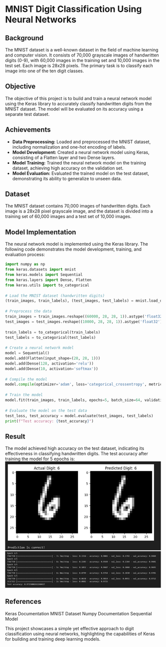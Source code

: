 # MNIST Digit Classification Using Neural Networks

## Background

The MNIST dataset is a well-known dataset in the field of machine learning and computer vision. It consists of 70,000 grayscale images of handwritten digits (0-9), with 60,000 images in the training set and 10,000 images in the test set. Each image is 28x28 pixels. The primary task is to classify each image into one of the ten digit classes.

## Objective

The objective of this project is to build and train a neural network model using the Keras library to accurately classify handwritten digits from the MNIST dataset. The model will be evaluated on its accuracy using a separate test dataset.

## Achievements

- **Data Preprocessing:** Loaded and preprocessed the MNIST dataset, including normalization and one-hot encoding of labels.
- **Model Development:** Created a neural network model using Keras, consisting of a Flatten layer and two Dense layers.
- **Model Training:** Trained the neural network model on the training dataset, achieving high accuracy on the validation set.
- **Model Evaluation:** Evaluated the trained model on the test dataset, demonstrating its ability to generalize to unseen data.

## Dataset

The MNIST dataset contains 70,000 images of handwritten digits. Each image is a 28x28 pixel grayscale image, and the dataset is divided into a training set of 60,000 images and a test set of 10,000 images.

## Model Implementation

The neural network model is implemented using the Keras library. The following code demonstrates the model development, training, and evaluation process:

```python
import numpy as np
from keras.datasets import mnist
from keras.models import Sequential
from keras.layers import Dense, Flatten
from keras.utils import to_categorical

# Load the MNIST dataset (handwritten digits)
(train_images, train_labels), (test_images, test_labels) = mnist.load_data()

# Preprocess the data
train_images = train_images.reshape((60000, 28, 28, 1)).astype('float32') / 255
test_images = test_images.reshape((10000, 28, 28, 1)).astype('float32') / 255

train_labels = to_categorical(train_labels)
test_labels = to_categorical(test_labels)

# Create a neural network model
model = Sequential()
model.add(Flatten(input_shape=(28, 28, 1)))
model.add(Dense(128, activation='relu'))
model.add(Dense(10, activation='softmax'))

# Compile the model
model.compile(optimizer='adam', loss='categorical_crossentropy', metrics=['accuracy'])

# Train the model
model.fit(train_images, train_labels, epochs=5, batch_size=64, validation_split=0.2)

# Evaluate the model on the test data
test_loss, test_accuracy = model.evaluate(test_images, test_labels)
print(f"Test accuracy: {test_accuracy}")
```
## Result

The model achieved high accuracy on the test dataset, indicating its effectiveness in classifying handwritten digits. The test accuracy after training the model for 5 epochs is:
!['Test result'](digit.jpg)
!['Test result'](test.jpg)

## References
Keras Documentation
MNIST Dataset
Numpy Documentation
Sequential Model

This project showcases a simple yet effective approach to digit classification using neural networks, highlighting the capabilities of Keras for building and training deep learning models.